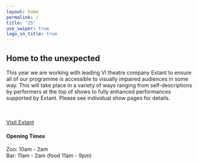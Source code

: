 ```yaml
---
layout: home
permalink: /
title: "25"
use_swiper: true
logo_in_title: true
---
```

<h2 class="display-2"> H﻿ome to the unexpected </h2>

<p>This year we are working with leading VI theatre company Extant to ensure all of our programme is accessible to visually impaired audiences in some way. This will take place in a variety of ways ranging from self-descriptions by performers at the top of shows to fully enhanced performances supported by Extant. Please see individual show pages for details.</p>

<p><br><br><a href="https://extant.org.uk/">Visit Extant</a><br></p>

#### Opening Times
Zoo: 10am - 2am<br>
B﻿ar: 11am - 2am (food 11am - 9pm)
